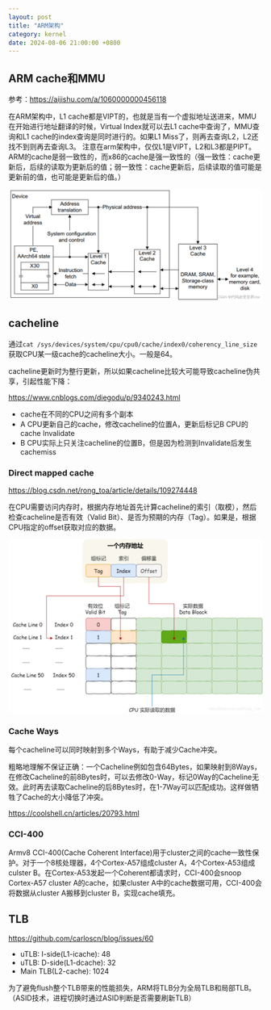 ```yaml
---
layout: post
title: "ARM架构"
category: kernel
date: 2024-08-06 21:00:00 +0800
---
```


## ARM cache和MMU

参考：<https://aijishu.com/a/1060000000456118>

在ARM架构中，L1 cache都是VIPT的，也就是当有一个虚拟地址送进来，MMU在开始进行地址翻译的时候，Virtual Index就可以去L1 cache中查询了，MMU查询和L1 cache的index查询是同时进行的。如果L1 Miss了，则再去查询L2，L2还找不到则再去查询L3。 注意在arm架构中，仅仅L1是VIPT，L2和L3都是PIPT。ARM的cache是弱一致性的，而x86的cache是强一致性的（强一致性：cache更新后，后续的读取为更新后的值；弱一致性：cache更新后，后续读取的值可能是更新前的值，也可能是更新后的值。）

<img src="https://github.com/Geass-LL/draw/raw/master/github-io/ARM-cache-MMU.png" style="zoom:50%" />

## cacheline

通过`cat /sys/devices/system/cpu/cpu0/cache/index0/coherency_line_size`获取CPU某一级cache的cacheline大小。一般是64。

cacheline更新时为整行更新，所以如果cacheline比较大可能导致cacheline伪共享，引起性能下降：

<https://www.cnblogs.com/diegodu/p/9340243.html>

* cache在不同的CPU之间有多个副本
* A CPU更新自己的cache，修改cacheline的位置A，更新后标记B CPU的cache Invalidate
* B CPU实际上只关注cacheline的位置B，但是因为检测到Invalidate后发生cachemiss

### Direct mapped cache

<https://blog.csdn.net/rong_toa/article/details/109274448>

在CPU需要访问内存时，根据内存地址首先计算cacheline的索引（取模），然后检查cacheline是否有效（Valid Bit）、是否为预期的内存（Tag）。如果是，根据CPU指定的offset获取对应的数据。

<img src="https://github.com/Geass-LL/draw/raw/master/github-io/direct-mapped-cache.png" style="zoom:50%" />

### Cache Ways

每个cacheline可以同时映射到多个Ways，有助于减少Cache冲突。

粗略地理解不保证正确：一个Cacheline例如包含64Bytes，如果映射到8Ways，在修改Cacheline的前8Bytes时，可以去修改0-Way，标记0Way的Cacheline无效。此时再去读取Cacheline的后8Bytes时，在1-7Way可以匹配成功。这样做牺牲了Cache的大小降低了冲突。

<https://coolshell.cn/articles/20793.html>

### CCI-400

Armv8 CCI-400(Cache Coherent Interface)用于cluster之间的cache一致性保护。对于一个8核处理器，4个Cortex-A57组成cluster A，4个Cortex-A53组成culster B。在Cortex-A53发起一个Coherent都请求时，CCI-400会snoop Cortex-A57 cluster A的cache，如果cluster A中的cache数据可用，CCI-400会将数据从cluster A搬移到cluster B，实现cache填充。

## TLB

<https://github.com/carloscn/blog/issues/60>

* uTLB: I-side(L1-icache): 48
* uTLB: D-side(L1-dcache): 32
* Main TLB(L2-cache): 1024

为了避免flush整个TLB带来的性能损失，ARM将TLB分为全局TLB和局部TLB。（ASID技术，进程切换时通过ASID判断是否需要刷新TLB）
